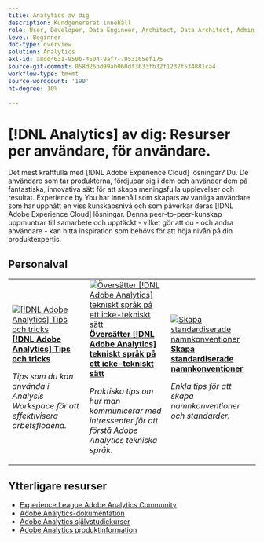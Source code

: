 ```yaml
---
title: Analytics av dig
description: Kundgenererat innehåll
role: User, Developer, Data Engineer, Architect, Data Architect, Admin, Leader
level: Beginner
doc-type: overview
solution: Analytics
exl-id: a8dd4631-950b-4504-9af7-7953165ef175
source-git-commit: 058d26bd99ab060df3633fb32f1232f534881ca4
workflow-type: tm+mt
source-wordcount: '190'
ht-degree: 10%

---
```


# [!DNL Analytics] av dig: Resurser per användare, för användare.

Det mest kraftfulla med [!DNL Adobe Experience Cloud] lösningar? Du. De användare som tar produkterna, fördjupar sig i dem och använder dem på fantastiska, innovativa sätt för att skapa meningsfulla upplevelser och resultat. Experience by You har innehåll som skapats av vanliga användare som har uppnått en viss kunskapsnivå och som påverkar deras [!DNL Adobe Experience Cloud] lösningar. Denna peer-to-peer-kunskap uppmuntrar till samarbete och upptäckt - vilket gör att du - och andra användare - kan hitta inspiration som behövs för att höja nivån på din produktexpertis.

<div id="recs-overview-body-1"></div>
<div id="recs-overview-body-2"></div>
<div id="recs-overview-body-3"></div>
<div id="recs-overview-body-4"></div>
<div id="recs-overview-body-5"></div>
<div id="recs-overview-body-6"></div>

<div id="staff-picks-section">

## Personalval

<table>
<tr>
  <td>
    <a href="/help/analytics/analysis-workspace/tips-and-tricks/right-click-tips-and-tricks-for-more-efficient-workflows.md">
      <img alt="[!DNL Adobe Analytics] Tips och tricks" src="https://video.tv.adobe.com/v/3417736?format=jpeg" />
    </a>
    <div>
      <a href="/help/analytics/analysis-workspace/tips-and-tricks/right-click-tips-and-tricks-for-more-efficient-workflows.md">
    <strong>[!DNL Adobe Analytics] Tips och tricks</strong>
    </a>
    </div>
    <p>
    <em>Tips som du kan använda i Analysis Workspace för att effektivisera arbetsflödena.</em>
    <p>
  </td>
  <td>
    <a href="/help/marketo/programs/email-programs.md">
      <img alt="Översätter [!DNL Adobe Analytics] tekniskt språk på ett icke-tekniskt sätt" src="https://video.tv.adobe.com/v/342066?format=jpeg" />
    </a>
    <div>
      <a href="/help/analytics/administration/key-admin-skills/translating-adobe-analytics-technical-language.md">
    <strong>Översätter [!DNL Adobe Analytics] tekniskt språk på ett icke-tekniskt sätt</strong>
    </a>
    </div>
    <p>
    <em>Praktiska tips om hur man kommunicerar med intressenter för att förstå Adobe Analytics tekniska språk.</em>
    <p>
  </td>
  <td>
    <a href="/help/analytics/administration/admin-tips/create-standardized-naming-conventions.md">
      <img alt="Skapa standardiserade namnkonventioner" src="https://cdn.experienceleague.adobe.com/thumb/10531.jpg" />
    </a>
    <div>
      <a href="/help/analytics/administration/admin-tips/create-standardized-naming-conventions.md">
    <strong>Skapa standardiserade namnkonventioner</strong>
    </a>
    </div>
    <p>
    <em>Enkla tips för att skapa namnkonventioner och standarder.</em>
    <p>
  </td>
</tr>
</table>

</div>

## Ytterligare resurser

* [Experience League Adobe Analytics Community](https://experienceleaguecommunities.adobe.com/t5/adobe-analytics/ct-p/adobe-analytics-community)
* [Adobe Analytics-dokumentation](https://experienceleague.adobe.com/docs/analytics.html)
* [Adobe Analytics självstudiekurser](https://experienceleague.adobe.com/docs/analytics-learn/tutorials/overview.html)
* [Adobe Analytics produktinformation](https://business.adobe.com/products/analytics/adobe-analytics.html)
